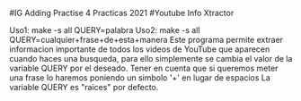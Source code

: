 #IG Adding Practise 4
Practicas 2021
#Youtube Info Xtractor

Uso1: make -s all QUERY=palabra
Uso2: make -s all QUERY=cualquier+frase+de+esta+manera
Este programa permite extraer informacion importante de todos los videos de YouTube que aparecen cuando haces una busqueda, para ello simplemente se cambia el valor de la variable QUERY por el deseado.
Tener en cuenta que si queremos meter una frase lo haremos poniendo un simbolo '+' en lugar de espacios
La variable QUERY es "raices" por defecto.
